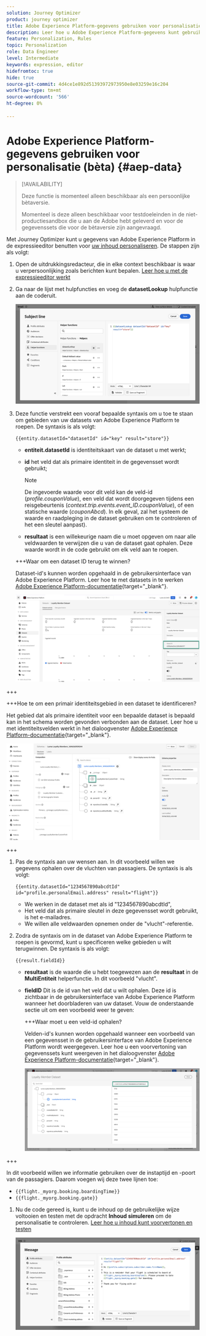 ```yaml
---
solution: Journey Optimizer
product: journey optimizer
title: Adobe Experience Platform-gegevens gebruiken voor personalisatie (bèta)
description: Leer hoe u Adobe Experience Platform-gegevens kunt gebruiken voor personalisatie.
feature: Personalization, Rules
topic: Personalization
role: Data Engineer
level: Intermediate
keywords: expression, editor
hidefromtoc: true
hide: true
source-git-commit: 4d4ce1e892d51393972973950e8e03259e16c204
workflow-type: tm+mt
source-wordcount: '566'
ht-degree: 0%

---
```


# Adobe Experience Platform-gegevens gebruiken voor personalisatie (bèta) {#aep-data}

>[!AVAILABILITY]
>
>Deze functie is momenteel alleen beschikbaar als een persoonlijke bètaversie.
>
>Momenteel is deze alleen beschikbaar voor testdoeleinden in de niet-productiesandbox die u aan de Adobe hebt geleverd en voor de gegevenssets die voor de bètaversie zijn aangevraagd.

Met Journey Optimizer kunt u gegevens van Adobe Experience Platform in de expressieeditor benutten voor [uw inhoud personaliseren](../personalization/personalize.md). De stappen zijn als volgt:

1. Open de uitdrukkingsredacteur, die in elke context beschikbaar is waar u verpersoonlijking zoals berichten kunt bepalen. [Leer hoe u met de expressieeditor werkt](../personalization/personalization-build-expressions.md)

1. Ga naar de lijst met hulpfuncties en voeg de **datasetLookup** hulpfunctie aan de coderuit.

   ![](assets/aep-data-helper.png)

1. Deze functie verstrekt een vooraf bepaalde syntaxis om u toe te staan om gebieden van uw datasets van Adobe Experience Platform te roepen. De syntaxis is als volgt:

   ```
   {{entity.datasetId="datasetId" id="key" result="store"}}
   ```

   * **entiteit.datasetId** is identiteitskaart van de dataset u met werkt;
   * **id** het veld dat als primaire identiteit in de gegevensset wordt gebruikt;

     >[!NOTE]
     >
     >De ingevoerde waarde voor dit veld kan de veld-id (*profile.couponValue*), een veld dat wordt doorgegeven tijdens een reisgebeurtenis (*context.trip.events.event_ID.couponValue*), of een statische waarde (*couponAbcd*). In elk geval, zal het systeem de waarde en raadpleging in de dataset gebruiken om te controleren of het een sleutel aanpast).

   * **resultaat** is een willekeurige naam die u moet opgeven om naar alle veldwaarden te verwijzen die u van de dataset gaat ophalen. Deze waarde wordt in de code gebruikt om elk veld aan te roepen.

   +++Waar om een dataset ID terug te winnen?

   Dataset-id&#39;s kunnen worden opgehaald in de gebruikersinterface van Adobe Experience Platform. Leer hoe te met datasets in te werken [Adobe Experience Platform-documentatie](https://experienceleague.adobe.com/en/docs/experience-platform/catalog/datasets/user-guide#view-datasets){target="_blank"}.

   ![](assets/aep-data-dataset.png)

+++

   +++Hoe te om een primair identiteitsgebied in een dataset te identificeren?

   Het gebied dat als primaire identiteit voor een bepaalde dataset is bepaald kan in het schema worden gevonden verbonden aan de dataset. Leer hoe u met identiteitsvelden werkt in het dialoogvenster [Adobe Experience Platform-documentatie](https://experienceleague.adobe.com/en/docs/experience-platform/xdm/ui/fields/identity){target="_blank"}.

   ![](assets/aep-data-identity.png)

+++

1. Pas de syntaxis aan uw wensen aan. In dit voorbeeld willen we gegevens ophalen over de vluchten van passagiers. De syntaxis is als volgt:

   ```
   {{entity.datasetId="1234567890abcdtId" id="profile.personalEmail.address" result="flight"}}
   ```

   * We werken in de dataset met als id &quot;1234567890abcdtId&quot;,
   * Het veld dat als primaire sleutel in deze gegevensset wordt gebruikt, is het e-mailadres.
   * We willen alle veldwaarden opnemen onder de &quot;vlucht&quot;-referentie.

1. Zodra de syntaxis om in de dataset van Adobe Experience Platform te roepen is gevormd, kunt u specificeren welke gebieden u wilt terugwinnen. De syntaxis is als volgt:

   ```
   {{result.fieldId}}
   ```

   * **resultaat** is de waarde die u hebt toegewezen aan de **resultaat** in de **MultiEntiteit** helperfunctie. In dit voorbeeld &quot;vlucht&quot;.
   * **fieldID** Dit is de id van het veld dat u wilt ophalen. Deze id is zichtbaar in de gebruikersinterface van Adobe Experience Platform wanneer het doorbladeren van uw dataset. Vouw de onderstaande sectie uit om een voorbeeld weer te geven:

     +++Waar moet u een veld-id ophalen?

     Velden-id&#39;s kunnen worden opgehaald wanneer een voorbeeld van een gegevensset in de gebruikersinterface van Adobe Experience Platform wordt weergegeven. Leer hoe u een voorvertoning van gegevenssets kunt weergeven in het dialoogvenster [Adobe Experience Platform-documentatie](https://experienceleague.adobe.com/en/docs/experience-platform/catalog/datasets/user-guide#preview){target="_blank"}.

     ![](assets/aep-data-field.png)

+++

   In dit voorbeeld willen we informatie gebruiken over de instaptijd en -poort van de passagiers. Daarom voegen wij deze twee lijnen toe:

   * `{{flight._myorg.booking.boardingTime}}`
   * `{{flight._myorg.booking.gate}}`

1. Nu de code gereed is, kunt u de inhoud op de gebruikelijke wijze voltooien en testen met de opdracht **Inhoud simuleren** om de personalisatie te controleren. [Leer hoe u inhoud kunt voorvertonen en testen](../content-management/preview-test.md)


   ![](assets/aep-data-sample.png)
